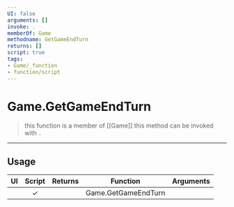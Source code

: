```yaml
---
UI: false
arguments: []
invoke: .
memberOf: Game
methodname: GetGameEndTurn
returns: []
script: true
tags:
- Game/_function
- function/script
---
```

# Game.GetGameEndTurn
> this function is a member of [[Game]]
> this method can be invoked with `.`
-----
## Usage
|  UI | Script | Returns | Function | Arguments |
|:---:|:------:|-------:|:--------:|:---------|
| |✓||Game.GetGameEndTurn||
